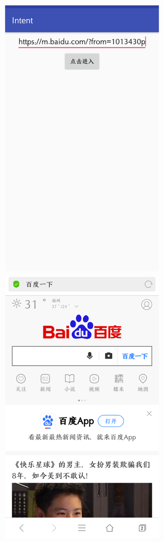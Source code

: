 ![aa](https://github.com/xieyueyin/Intent/blob/master/picture/IMG_20180525_174317.jpg)

![bb](https://github.com/xieyueyin/Intent/blob/master/picture/Screenshot_2018-05-25-17-42-59.png)
